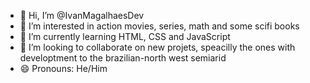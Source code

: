 - 👋 Hi, I’m @IvanMagalhaesDev
- 👀 I’m interested in action movies, series, math and some scifi books
- 🌱 I’m currently learning HTML, CSS and JavaScript
- 💞️ I’m looking to collaborate on new projets, speacilly the ones with developtment to the brazilian-north west semiarid
- 😄 Pronouns: He/Him
